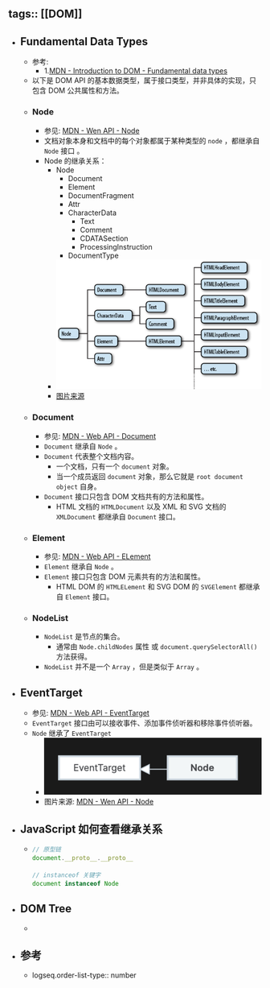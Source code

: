 tags:: [[DOM]]
---

- ## Fundamental Data Types
	- 参考:
		- 1.[MDN - Introduction to DOM - Fundamental data types](https://developer.mozilla.org/en-US/docs/Web/API/Document_Object_Model/Introduction#fundamental_data_types)
	- 以下是 DOM API 的基本数据类型，属于接口类型，并非具体的实现，只包含 DOM 公共属性和方法。
	- ### Node
		- 参见: [MDN - Wen API - Node](https://developer.mozilla.org/en-US/docs/Web/API/Node)
		- 文档对象本身和文档中的每个对象都属于某种类型的 `node` ，都继承自 `Node` 接口 。
		- Node 的继承关系：
			- Node
				- Document
				- Element
				- DocumentFragment
				- Attr
				- CharacterData
					- Text
					- Comment
					- CDATASection
					- ProcessingInstruction
				- DocumentType
			- ![image.png](../assets/image_1739606229649_0.png)
			- [图片来源](https://stackoverflow.com/questions/55924114/where-can-i-find-a-complete-description-of-javascript-dom-class-hierarchy)
	- ### Document
		- 参见: [MDN - Web API - Document](https://developer.mozilla.org/en-US/docs/Web/API/Document)
		- `Document` 继承自 `Node` 。
		- `Document` 代表整个文档内容。
			- 一个文档，只有一个 `document` 对象。
			- 当一个成员返回 `document` 对象，那么它就是 `root document object` 自身。
		- `Document` 接口只包含 DOM 文档共有的方法和属性。
			- HTML 文档的 `HTMLDocument` 以及 XML 和 SVG 文档的 `XMLDocument` 都继承自 `Document` 接口。
	- ### Element
		- 参见: [MDN - Web API - ELement](https://developer.mozilla.org/en-US/docs/Web/API/Element#instance_methods)
		- `Element` 继承自 `Node` 。
		- `Element` 接口只包含 DOM 元素共有的方法和属性。
			- HTML DOM 的 `HTMLELement` 和 SVG DOM 的 `SVGElement` 都继承自 `Element` 接口。
	- ### NodeList
		- `NodeList` 是节点的集合。
			- 通常由 `Node.childNodes` 属性 或 `document.querySelectorAll()` 方法获得。
		- `NodeList` 并不是一个 `Array` ，但是类似于 `Array` 。
- ## EventTarget
	- 参见: [MDN - Web API - EventTarget](https://developer.mozilla.org/en-US/docs/Web/API/EventTarget)
	- `EventTarget` 接口由可以接收事件、添加事件侦听器和移除事件侦听器。
	- `Node` 继承了 `EventTarget`
		- ![image.png](../assets/image_1739610237217_0.png)
		- 图片来源: [MDN - Wen API - Node](https://developer.mozilla.org/en-US/docs/Web/API/Node)
- ## JavaScript 如何查看继承关系
	- ``` js
	  // 原型链
	  document.__proto__.__proto__
	  
	  // instanceof 关键字
	  document instanceof Node
	  ```
- ## DOM Tree
	-
- ## 参考
	- logseq.order-list-type:: number
